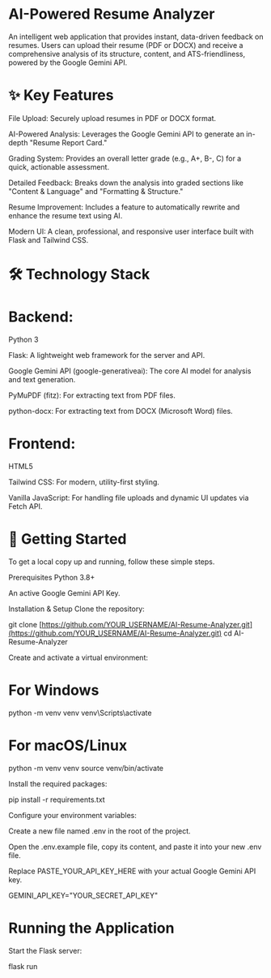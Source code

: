 # AI-Powered Resume Analyzer
An intelligent web application that provides instant, data-driven feedback on resumes. Users can upload their resume (PDF or DOCX) and receive a comprehensive analysis of its structure, content, and ATS-friendliness, powered by the Google Gemini API.



#  ✨ Key Features
File Upload: Securely upload resumes in PDF or DOCX format.

AI-Powered Analysis: Leverages the Google Gemini API to generate an in-depth "Resume Report Card."

Grading System: Provides an overall letter grade (e.g., A+, B-, C) for a quick, actionable assessment.

Detailed Feedback: Breaks down the analysis into graded sections like "Content & Language" and "Formatting & Structure."

Resume Improvement: Includes a feature to automatically rewrite and enhance the resume text using AI.

Modern UI: A clean, professional, and responsive user interface built with Flask and Tailwind CSS.

# 🛠️ Technology Stack
# Backend:

Python 3

Flask: A lightweight web framework for the server and API.

Google Gemini API (google-generativeai): The core AI model for analysis and text generation.

PyMuPDF (fitz): For extracting text from PDF files.

python-docx: For extracting text from DOCX (Microsoft Word) files.

# Frontend:

HTML5

Tailwind CSS: For modern, utility-first styling.

Vanilla JavaScript: For handling file uploads and dynamic UI updates via Fetch API.

# 🚀 Getting Started
To get a local copy up and running, follow these simple steps.

Prerequisites
Python 3.8+

An active Google Gemini API Key.

Installation & Setup
Clone the repository:

git clone [https://github.com/YOUR_USERNAME/AI-Resume-Analyzer.git](https://github.com/YOUR_USERNAME/AI-Resume-Analyzer.git)
cd AI-Resume-Analyzer

Create and activate a virtual environment:

# For Windows
python -m venv venv
venv\Scripts\activate

# For macOS/Linux
python -m venv venv
source venv/bin/activate

Install the required packages:

pip install -r requirements.txt

Configure your environment variables:

Create a new file named .env in the root of the project.

Open the .env.example file, copy its content, and paste it into your new .env file.

Replace PASTE_YOUR_API_KEY_HERE with your actual Google Gemini API key.

GEMINI_API_KEY="YOUR_SECRET_API_KEY"

# Running the Application
Start the Flask server:

flask run
